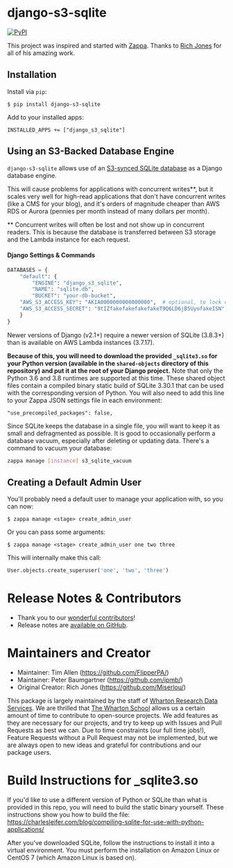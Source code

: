 # django-s3-sqlite

[![PyPI](https://img.shields.io/pypi/v/django-s3-sqlite.svg)](https://pypi.python.org/pypi/django-s3-sqlite)

This project was inspired and started with [Zappa](https://github.com/Miserlou/Zappa). Thanks to [Rich Jones](https://github.com/Miserlou) for all of his amazing work.

## Installation

Install via `pip`:
    
    $ pip install django-s3-sqlite

Add to your installed apps:

    INSTALLED_APPS += ["django_s3_sqlite"]

## Using an S3-Backed Database Engine

`django-s3-sqlite` allows use of an [S3-synced SQLite database](https://blog.zappa.io/posts/s3sqlite-a-serverless-relational-database) as a Django database engine.

This will cause problems for applications with concurrent writes**, but it scales very well for high-read applications that don't have concurrent writes (like a CMS for your blog), and it's orders of magnitude cheaper than AWS RDS or Aurora (pennies per month instead of many dollars per month).

** Concurrent writes will often be lost and not show up in concurrent readers. This is because the database is transferred between S3 storage and the Lambda instance for each request.

#### Django Settings & Commands

```python
DATABASES = {
    "default": {
        "ENGINE": "django_s3_sqlite",
        "NAME": "sqlite.db",
        "BUCKET": "your-db-bucket",
	"AWS_S3_ACCESS_KEY": "AKIA0000000000000000",  # optional, to lock down your S3 bucket to an IAM user
	"AWS_S3_ACCESS_SECRET": "9tIZfakefakefakefakeT9Q6LD6jB5UyofakeISN",  # optional, to lock down your S3 bucket to an IAM user
    }
}
```

Newer versions of Django (v2.1+) require a newer version of SQLite (3.8.3+) than is available on AWS Lambda instances (3.7.17).

**Because of this, you will need to download the provided `_sqlite3.so` for your Python version (available in the `shared-objects` directory of this repository) and put it at the root of your Django project.** Note that only the Python 3.6 and 3.8 runtimes are supported at this time. These shared object files contain a compiled binary static build of SQLite 3.30.1 that can be used with the corresponding version of Python. You will also need to add this line to your Zappa JSON settings file in each environment:

```
"use_precompiled_packages": false,
```

Since SQLite keeps the database in a single file, you will want to keep it as small and defragmented as possible. It is good to occasionally perform a database vacuum, especially after deleting or updating data. There's a command to vacuum your database:

```bash
zappa manage [instance] s3_sqlite_vacuum
```

## Creating a Default Admin User 

You'll probably need a default user to manage your application with, so you can now:

    $ zappa manage <stage> create_admin_user

Or you can pass some arguments:
   
    $ zappa manage <stage> create_admin_user one two three

This will internally make this call:

```python
User.objects.create_superuser('one', 'two', 'three')
```

# Release Notes & Contributors

* Thank you to our [wonderful contributors](https://github.com/FlipperPA/django-s3-sqlite/graphs/contributors)!
* Release notes are [available on GitHub](https://github.com/FlipperPA/django-s3-sqlite/releases).

# Maintainers and Creator

* Maintainer: Tim Allen (https://github.com/FlipperPA/)
* Maintainer: Peter Baumgartner (https://github.com/ipmb/)
* Original Creator: Rich Jones (https://github.com/Miserlou/)

This package is largely maintained by the staff of [Wharton Research Data Services](https://wrds.wharton.upenn.edu/). We are thrilled that [The Wharton School](https://www.wharton.upenn.edu/) allows us a certain amount of time to contribute to open-source projects. We add features as they are necessary for our projects, and try to keep up with Issues and Pull Requests as best we can. Due to time constraints (our full time jobs!), Feature Requests without a Pull Request may not be implemented, but we are always open to new ideas and grateful for contributions and our package users.

# Build Instructions for _sqlite3.so

If you'd like to use a different version of Python or SQLite than what is provided in this repo, you will need to build the static binary yourself. These instructions show you how to build the file: https://charlesleifer.com/blog/compiling-sqlite-for-use-with-python-applications/

After you've downloaded SQLite, follow the instructions to install it into a virtual environment. You must perform the installation on Amazon Linux or CentOS 7 (which Amazon Linux is based on).
